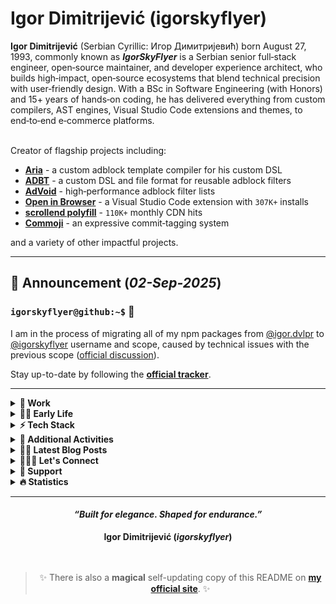 <h1>Igor Dimitrijević (igorskyflyer)</h1>

<div data-no-restyle>
  <strong>Igor Dimitrijević</strong> (Serbian Cyrillic: Игор Димитријевић) born August 27, 1993, commonly known as <strong><em>IgorSkyFlyer</em></strong> is a Serbian senior full‑stack engineer, open‑source maintainer, and developer experience architect, who builds high‑impact, open‑source ecosystems that blend technical precision with user‑friendly design. With a BSc in Software Engineering (with Honors) and 15+ years of hands‑on coding, he has delivered everything from custom compilers, AST engines, Visual Studio Code extensions and themes, to end‑to‑end e‑commerce platforms.

<br>
<br>

Creator of flagship projects including:

- [**Aria**](https://github.com/aria-toolkit) - a custom adblock template compiler for his custom DSL
- [**ADBT**](https://github.com/adbt-lang) - a custom DSL and file format for reusable adblock filters
- [**AdVoid**](https://github.com/the-advoid/ad-void) - high‑performance adblock filter lists
- [**Open in Browser**](https://marketplace.visualstudio.com/items?itemName=igordvlpr.open-in-browser) - a Visual Studio Code extension with `307K+` installs
- [**scrollend polyfill**](https://www.jsdelivr.com/package/gh/igorskyflyer/npm-scrollend-polyfill?tab=stats) - `110K+` monthly CDN hits
- [**Commoji**](https://github.com/igorskyflyer/commoji) - an expressive commit‑tagging system

and a variety of other impactful projects.

</div>

---

## 📢 Announcement (_02-Sep-2025_)

### `igorskyflyer@github:~$` 🤖

I am in the process of migrating all of my npm packages from [@igor.dvlpr](https://www.npmjs.com/~igor.dvlpr) to [@igorskyflyer](https://www.npmjs.com/~igorskyflyer) username and scope, caused by technical issues with the previous scope ([official discussion](https://github.com/orgs/community/discussions/169922)).

Stay up-to-date by following the [**official tracker**](https://github.com/igorskyflyer/project-nextwave/milestone/1).

---

<details>
  <summary><strong>💼 Work</strong></summary>
  <br>
  Currently working as a:

  <ul data-no-restyle>
    <li>🦶🏼 <strong>full-stack engineer</strong> with <em>Design and Product Insight</em> at <a href="https://www.sensomed.eu"><strong>Sensomed.eu</strong></a> [part-time]</li>
    <li>🍸 <strong>full-stack engineer</strong> with <em>Design and Product Insight</em> at <a href="https://www.sissis.com"><strong>SissiS.com</strong></a> [part-time]</li>
    <li>🐆 freelance <strong>full-stack developer</strong></li>
    <li>🧙🏻‍♂️ <em>free-will</em> <strong>open sourcerer</strong></li>
  </ul>

  <br>

As a freelance solutions engineer, Igor has architected and delivered complete WordPress/WooCommerce platforms - from hosting and database setup to custom themes, advanced admin features, automated fulfillment integrations, SEO optimization, and server security hardening.

  <br>

He is also a:
<br>✍🏼 Tech <strong>book author</strong> <em>in the making</em>.
<br>👨🏻‍💻 Huge <strong>DX</strong> (<em>developer experience</em>) advocate.
<br>🎯 <strong>Challenge‑driven</strong> problem solver.
<br>

</details>

<details>
  <summary><strong>👶🏼 Early Life</strong></summary>
  <br>
  Igor was born on August 27, 1993, in Kraljevo, Serbia. From a very young age, he was a curious boy who loved discovering new things, with a gift for logic and linguistics, and notably, without going through the usual process of sounding out words letter by letter, he began reading fluently in Serbian (his native language), in both Latin and Cyrillic scripts, at the age of 5½. He was always keen on technology and everything tech-related, fascinated by how things work, analyzing and reverse engineering them, even from a very young age. His fascination with technology began with cellphones and gaming consoles. At the same time, through various video games and later TV shows (mostly crime shows), he was learning English, his first foreign language, which he continued improving through formal education. Having neither a family background in IT nor knowledge of the English language, he was left to his own devices, which further sparked his curiosity.
  <br>
  <br>
  Beyond the tech world, he also learned Spanish <strong>on his own</strong>, immersing himself daily despite having no formal instruction. Later, he studied <strong>French in school</strong>, expanding his linguistic toolbox and deepening his appreciation for communication across cultures. Growing up speaking <strong>Serbian</strong>, gave him natural comprehension of related South Slavic languages like <strong>Croatian</strong>, <strong>Bosnian</strong>, and <strong>Montenegrin</strong>, due to their mutual intelligibility.
  <br>
  <br>
  At the end of sixth grade, around the age of 13, he began learning to code, starting with <strong>HTML</strong>, <strong>CSS</strong>, and finally <strong>JavaScript</strong> on a 1.5-inch screen (<em>Sony Ericsson J300i</em>) because he didn't own a computer. He spent <strong>over 8 hours a day</strong> reading and trying out new things. Once he had learnt the basics, he built a few websites on <em>Peperonity</em> which were some of the most popular sites at the time. After that, he proceeded to learn <strong>JavaScript</strong> in depth and created a new website on <em>XTgem</em> that he submitted to a contest for the best website (multiple categories) organized by the XTgem team. His site (<em>skywap.xtgem.com</em>) <strong>won an award</strong>. Lacking a modern setup, Igor’s curiosity became his most powerful resource.
  <br>
  <br>
  In high school (gymnasium, 4 years), Igor was an <strong>exemplary</strong> student of his generation in IT and was commended multiple times by his professors. After <strong>HTML</strong> and <strong>CSS</strong>, he continued learning. Next was <strong>PHP</strong>, which he started learning in conjunction with <strong>WordPress</strong>. In the meantime, in high school, he was learning about <strong>Pascal</strong> (console apps) and later <strong>Delphi</strong> (a variant of <strong><em>Object Pascal</em></strong>, GUI apps) where he once again <strong>excelled</strong> even without owning a computer and practising at home like the rest of his classmates. During high school, he developed a strong fascination with <strong>Latin</strong>, captivated by its structure and timeless elegance. This classical foundation deepened his appreciation for language and systems.
  <br>
  <br>
  After finishing high school, he created his next website named NeoVisio that was based on WordPress and it was the first website that brought him some money. When he saved enough, he bought his <strong>first laptop</strong> at the age of 18 and started attending the Faculty of Technical Sciences in Čačak, Serbia.
  <br>
  <br>
  <strong>Software engineering</strong> was his main field of study, where he learned <strong>UML</strong>, <strong>C</strong>, <strong>C#</strong>, ethics, mathematics, marketing, psychology - among many others.
  He did both solo and team projects in his college days. While studying there, he got captivated by <strong>C#</strong> and started learning it not only in college but also through self-study at home because he is a firm believer and devotee of <strong><em>autodidacticism</em></strong>.
  <br>
  <br>
  During his studies, he <strong>gave programming classes</strong> to other, fellow students and high-school students as well and started doing <strong>freelance development</strong> which further <strong>expanded</strong> his tech stack and expertise. In his college days he was always seeking for intellectual challenges, one of them being given by one of his professors, to create a mathematical software that Igor named <a href="https://github.com/igorskyflyer/calculus-ex"><code>CalculusEx</code></a>, a custom-built solver for equations using the linear programming method. The mentioned professor said that nobody was able to solve it the past 5 years since he came up with it, for which Igor got a 10 (A) and was praised by the professor.
  <br>
  <br>
  Over time, Igor expanded his expertise to encompass more than 18 programming languages not as an exercise in breadth, but in building systems where these technologies interoperate with purpose. This polyglot fluency allowed him to develop cohesive, cross-platform ecosystems: from browser extensions and desktop utilities to mobile applications and command-line tools, all designed with performance and developer experience in mind.
  <br>
  <br>
  Igor began creating open-source (<strong>FOSS</strong>) projects primarily out of necessity - developing tools, fixes, and concepts that were not yet available. Others found these contributions beneficial. Developers began to adopt them, including some companies. Over time, he became involved in various projects beyond his own. This included bug fixes, refinements, and recommendations. It was never about receiving recognition. He firmly believed that things should function properly - and if they did not, he would ensure that they would. By solving what needed to be solved, Igor ended up building a connected ecosystem - tools, libraries, and concepts that didn’t just coexist, but relied on each other. <em>What started as a necessity became a structure.</em>
  <br>
</details>

<details>
  <summary><strong>⚡ Tech Stack</strong></summary>
  <br>
  <div align="center">
    <em><strong>Browse by development aspect:</strong></em>
    <br>
    <br>
    <a href="https://github.com/igorskyflyer?tab=repositories&q=front-end"><img src="https://raw.githubusercontent.com/igorskyflyer/igorskyflyer/refs/heads/main/assets/front-end.png" alt="See my front-end development projects" width="90" height="25" loading="lazy"></a>
    <a href="https://github.com/igorskyflyer?tab=repositories&q=back-end"><img src="https://raw.githubusercontent.com/igorskyflyer/igorskyflyer/refs/heads/main/assets/back-end.png" alt="See my back-end development projects" width="90" height="25" loading="lazy"></a>
    <a href="https://github.com/igorskyflyer?tab=repositories&q=full-stack"><img src="https://raw.githubusercontent.com/igorskyflyer/igorskyflyer/refs/heads/main/assets/full-stack.png" alt="See my full-stack development projects" width="90" height="25" loading="lazy"></a>
  </div>
  <br>

🌎 <strong>Web</strong>:
<a href="https://github.com/igorskyflyer?tab=repositories&q=html"><strong>HTML</strong></a>,
<a href="https://github.com/igorskyflyer?tab=repositories&q=css"><strong>CSS</strong></a>,
<a href="https://github.com/igorskyflyer?tab=repositories&q=javascript"><strong>JavaScript</strong></a>,
jQuery,
<a href="https://github.com/igorskyflyer?tab=repositories&q=php"><strong>PHP</strong></a>,
<a href="https://github.com/igorskyflyer?tab=repositories&q=typescript"><strong>TypeScript</strong></a>,
<a href="https://github.com/igorskyflyer?tab=repositories&q=node"><strong>Node</strong></a>,
<a href="https://github.com/igorskyflyer?tab=repositories&q=scss"><strong>Sass</strong></a>,
SQLite,
<a href="https://github.com/igorskyflyer?tab=repositories&q=bootstrap"><strong>Bootstrap</strong></a>,
MySQL,
<a href="https://github.com/igorskyflyer?tab=repositories&q=wordpress"><strong>Wordpress</strong></a> + <a href="https://github.com/igorskyflyer?tab=repositories&q=woocommerce"><strong>WooCommerce</strong></a>,
<a href="https://github.com/igorskyflyer?tab=repositories&q=astro"><strong>Astro</strong></a>,
<a href="https://github.com/igorskyflyer?tab=repositories&q=PWA"><strong>PWA</strong></a>
<br>
🖥️ <strong>Desktop</strong>:
<a href="https://github.com/igorskyflyer?tab=repositories&q=c%23"><strong>C#</strong></a>,
<a href="https://github.com/igorskyflyer?tab=repositories&q=c"><strong>C</strong></a>,
<a href="https://github.com/igorskyflyer?tab=repositories&q=pascal"><strong>Pascal</strong></a>,
<a href="https://github.com/igorskyflyer?tab=repositories&q=delphi"><strong>Delphi</strong></a>
<br>
📱 <strong>Mobile</strong>:
Xamarin,
Kotlin,
<a href="https://github.com/igorskyflyer?tab=repositories&q=flutter"><strong>Dart + Flutter</strong></a>,
<a href="https://github.com/igorskyflyer?tab=repositories&q=android"><strong>Java/Android</strong></a>
<br>
🕊️<strong>Cross-platform</strong>:
<a href="https://github.com/igorskyflyer?tab=repositories&q=electron"><strong>Electron</strong></a>,
<a href="https://github.com/igorskyflyer?tab=repositories&q=dart"><strong>Dart</strong></a>,
<a href="https://github.com/igorskyflyer?tab=repositories&q=java"><strong>Java</strong></a>,
<a href="https://github.com/igorskyflyer?tab=repositories&q=python"><strong>Python</strong></a>,
<a href="https://github.com/igorskyflyer?tab=repositories&q=&type=&q=go"><strong>Go/Golang</strong></a>
<br>
🦄 <strong>UI/UX</strong>:
<a href="https://dribbble.com/igorskyflyer"><strong>Affinity Designer</strong></a>,
<a href="https://dribbble.com/igorskyflyer"><strong>Figma</strong></a>,
<a href="https://dribbble.com/igorskyflyer"><strong>Adobe XD</strong></a>,
<a href="https://dribbble.com/igorskyflyer"><strong>Adobe Illustrator</strong></a>,
<a href="https://dribbble.com/igorskyflyer"><strong>Adobe Photoshop</strong></a>,
<a href="https://dribbble.com/igorskyflyer"><strong>Affinity Photo</strong></a>,
<a href="https://www.getpaint.net/"><strong>paint.net</strong></a>
<br>
🕹 <strong>Game</strong>:
<a href="https://github.com/igorskyflyer?tab=repositories&q=godot"><strong>Godot</strong></a>,
<a href="https://github.com/igorskyflyer?tab=repositories&q=unity"><strong>Unity</strong></a>
<br>
🦂 <strong>Scripting</strong>:
<a href="https://github.com/igorskyflyer/?tab=repositories&q=powershell"><strong>PowerShell</strong></a>,
<a href="https://github.com/igorskyflyer/?tab=repositories&q=bash"><strong>Bash</strong></a>,
<a href="https://github.com/igorskyflyer/?tab=repositories&q=batch"><strong>Batch</strong></a>
<br>
🛠️ <strong>Tooling</strong>:
<a href="https://github.com/igorskyflyer?tab=repositories&q=esbuild"><strong>esbuild</strong></a>,
<a href="https://github.com/igorskyflyer?tab=repositories&q=vitest"><strong>Vitest</strong></a>,
<a href="https://github.com/igorskyflyer?tab=repositories&q=webpack"><strong>webpack</strong></a>,
<a href="https://github.com/igorskyflyer?tab=repositories&q=gulp"><strong>Gulp</strong></a>,
<a href="https://github.com/igorskyflyer?tab=repositories&q=rollup"><strong>Rollup</strong></a>,
<a href="https://github.com/igorskyflyer?tab=repositories&q=tsc"><strong>TypeScript Compiler</strong></a>,
<a href="https://github.com/igorskyflyer?tab=repositories&q=babel"><strong>Babel</strong></a>,
<a href="https://github.com/igorskyflyer?tab=repositories&q=vite"><strong>Vite</strong></a>,
<a href="https://github.com/igorskyflyer?tab=repositories&q=npm"><strong>npm</strong></a>,
<a href="https://github.com/igorskyflyer?tab=repositories&q=editorconfig"><strong>EditorConfig</strong></a>,
<a href="https://github.com/igorskyflyer?tab=repositories&q=eslint"><strong>ESLint</strong></a>,
<a href="https://github.com/igorskyflyer?tab=repositories&q=biome"><strong>Biome</strong></a>,
<a href="https://github.com/igorskyflyer?tab=repositories&q=composer"><strong>Composer</strong></a>
<br>
🦖 <strong>Extensibility</strong>:
<a href="https://github.com/igorskyflyer?tab=repositories&q=vscode"><strong>Visual Studio Code extensions/VSIX</strong></a>,
<a href="https://github.com/igorskyflyer?tab=repositories&q=userscript"><strong>UserScript</strong></a>,
Chrome extensions
<br>
🌈 <strong>Customizability</strong>:
<a href="https://github.com/igorskyflyer?tab=repositories&q=vscode-theme"><strong>Visual Studio Code themes</strong></a>
<br>
🪀 <strong>Tools</strong>:
<a href="https://dbeaver.io"><strong>DBeaver</strong></a>,
<a href="https://www.office.com"><strong>Microsoft Office</strong></a>,
<a href="https://notepad-plus-plus.org"><strong>Notepad++</strong></a>,
<a href="https://poedit.net"><strong>Poedit</strong></a>,
<a href="https://winmerge.org"><strong>WinMerge</strong></a>,
<a href="https://www.apachefriends.org"><strong>XAMPP</strong></a>,
<a href="https://filezilla-project.org"><strong>FileZilla</strong></a>,
<a href="https://www.postman.com"><strong>Postman</strong></a>
<br>
📈 <strong>Productivity</strong>:
<a href="https://notion.so"><strong>Notion</strong></a>,
<a href="https://slack.com"><strong>Slack</strong></a>,
<a href="https://trello.com"><strong>Trello</strong></a>
<br>
🌿 <strong>Environments</strong>:
<a href="https://www.microsoft.com/en-us/windows"><strong>Windows</strong></a>,
<a href="https://docs.microsoft.com/en-us/windows/wsl/"><strong>WSL</strong></a> (Ubuntu),
<a href="https://kernel.org"><strong>Linux</strong></a> (Ubuntu, Mint &amp; Manjaro)
<br>
🥊 <strong>IDE</strong>:
<a href="https://code.visualstudio.com"><strong>Visual Studio Code 💘</strong></a>,
<a href="https://visualstudio.microsoft.com"><strong>Visual Studio</strong></a>,
<a href="https://developer.android.com/studio"><strong>Android Studio</strong></a>
<br>
❄️ <strong>Platforms</strong>:
<a href="https://cloudflare.com"><strong>Cloudflare</strong></a>,
<a href="https://www.cyclic.sh"><strong>Cyclic</strong></a>,
<a href="https://vercel.com"><strong>Vercel</strong></a>,
<a href="https://www.netlify.com"><strong>Netlify</strong></a>,
<a href="https://github.com"><strong>GitHub Pages</strong></a>,
<a href="https://replit.com"><strong>Replit</strong></a>
<br>

</details>

<details>
  <summary><strong>🤗 Additional Activities</strong></summary>
  <br>
  Also I:
  <br>
  🌹 can help you block pesky ads &amp; trackers using an AdBlock filter I am maintaining <a href="https://github.com/the-advoid/ad-void"><strong>AdVoid</strong></a> 👈🏼
  <br>
  🗣️ created my own templating language for writing reusable Adblock filter lists, available at <a href="https://github.com/adbt-lang/adbt"><code>ADBT</code></a>
  <br>
  🐛 squash bugs for cash on <a href="https://hackerone.com/igorskyflyer"><strong>HackerOne</strong></a>

  <ul data-no-restyle>
    <li>🦕 <strong><code>1</code></strong> bug bounty completed so far</li>
  </ul>
  🎀 like crafting <a href="https://www.npmjs.com/~igorskyflyer"><strong>npm packages</strong></a>:
  <ul data-no-restyle>
    <li>🦆 <strong><code>55+</code></strong> <a href="https://www.npmjs.com/~igorskyflyer"><strong>packages</strong></a> built already</li>
    <li>🦀 <strong><code>100K+</code></strong> of installs</li>
  </ul>
  🔨 like forging Visual Studio Code APIs:
  <ul data-no-restyle>
    <li>⚖️&nbsp; <strong><code>1</code> <a href="https://github.com/igorskyflyer/npm-vscode-folderpicker">custom API</a></strong> so far</li>
  </ul>
  🧃 like building <a href="https://marketplace.visualstudio.com/publishers/igordvlpr"><strong>Visual Studio Code extensions</strong></a>:
  <ul data-no-restyle>
    <li>🐚&nbsp; <strong><code>11</code> <a href="https://marketplace.visualstudio.com/search?term=igordvlpr&target=VSCode&category=All%20categories&sortBy=Relevance">extensions</a></strong> so far</li>
    <li>💄&nbsp; <strong><code>1</code> <a href="https://marketplace.visualstudio.com/search?term=igordvlpr&target=VSCode&category=Themes&sortBy=Relevance">theme</a></strong> so far</li>
    <li>🦐 <strong><code>330K+</code></strong> of installs</li>
    <li>✅ <strong><code>verified</code></strong> extension developer</li>
  </ul>
  🧩 like assembling <a href="https://github.com/marketplace?query=igorskyflyer"><strong>GitHub Actions</strong></a>:
  <ul data-no-restyle>
    <li>🛸 <strong><code>1</code> <a href="https://github.com/marketplace?query=igorskyflyer">action</a></strong> so far</li>
  </ul>
  🦦 like producing <a href="https://pkg.go.dev/search?q=igorskyflyer&m=package"><strong>Go/Golang modules</strong></a>:
  <ul data-no-restyle>
    <li>🐢 <strong><code>1</code> <a href="https://pkg.go.dev/search?q=igorskyflyer&m=package">module</a></strong> so far</li>
  </ul>
  📑 like translating projects - <em>pro bono</em>, on Crowdin:
  <ul data-no-restyle>
    <li>💬 <strong><code>2</code> <a href="https://crowdin.com/profile/igorskyflyer/">translated projects</a></strong> so far</li>
  </ul>
  🎠 like making <a href="https://packagist.org/users/igorskyflyer/packages/"><strong>Packagist</strong></a> packages
  <br>
  🐣 am excited about these upcoming technologies:
  <a href="https://pyscript.net"><strong>PyScript</strong></a>,
  <a href="https://formkit.com"><strong>FormKit</strong></a>,
  <a href="https://github.com/carbon-language/carbon-lang"><strong>Carbon</strong></a>,
  <a href="https://github.com/swc-project/swc"><strong>SWC</strong></a>,
  <a href="https://www.cloudflare.com/en-gb/web3/"><strong>Web3</strong></a>
  <br>
  🏅 have completed Google’s Foobar challenge
  <br>
  🌱 am currently learning
  AI,
  <a href="https://www.rust-lang.org"><strong>Rust</strong></a>,
  <a href="https://react.dev/"><strong>React</strong></a>
  <br>
  🙌 am constantly creating open-source projects that help the dev-community
  <br>
  📜 own more than <strong><code>30</code></strong> programming certificates
  <br>
  👯 am looking to collaborate on exciting and challenging projects
  <br>
  🤝 am looking for help with my <a href="https://github.com/igorskyflyer?tab=repositories&sort=stargazers"><strong>FOSS</strong></a> projects
  <br>
  🤼 like exchanging opinions with my people at <a href="https://github.com/microsoft/vscode/issues?q=is%3Aissue+sort%3Aupdated-desc+author%3Aigorskyflyer+"><strong>VS Code</strong></a>
  <br>
  🧪 do front-end experiments on my <a href="https://codepen.io/igorskyflyer/pens/public/"><strong>CodePen</strong></a> like:

  <blockquote>
    🔳 &nbsp;<a href="https://codepen.io/igorskyflyer/pen/XvbQpp"><strong>3D Cube</strong></a>
    <br>
    💠 &nbsp;<a href="https://codepen.io/igorskyflyer/pen/PrdKej"><strong>Diamond Menu</strong></a>
    <br>
    🛣️ &nbsp;<a href="https://codepen.io/igorskyflyer/pen/QXBrXz"><strong>CSS Road</strong></a>
    <br>
    💻 &nbsp;<a href="https://codepen.io/igorskyflyer/pen/orWEjo"><strong>CSS Laptop</strong></a>
    <br>
    🍦 &nbsp;<a href="https://codepen.io/igorskyflyer/pen/ydaMYJ"><strong>CSS Ice-Cream</strong></a>
    <br>
    📱 &nbsp;<a href="https://codepen.io/igorskyflyer/pen/pmGyGR"><strong>CSS Mobile Phone</strong></a>
    <br>
    🎷 &nbsp;<a href="https://codepen.io/igorskyflyer/pen/OYaLrb"><strong>Audio Player</strong></a> and
    <br>
    ♾️ &nbsp;still to come.
  </blockquote>
  ⚔️ battle on <a href="https://cssbattle.dev?via=igorskyflyer"><strong>CSS Battles</strong></a>
  <br>
  🏀 dribble on <a href="https://dribbble.com/igorskyflyer"><strong>Dribbble</strong></a>
  <br>
  📝 post snippets on my <a href="https://gist.github.com/igorskyflyer"><strong>Gist</strong></a>
  <br>
  <span id="recursion"></span>
  🦘 love adding new applications to the <a href="https://github.com/microsoft/winget-pkgs/"><strong>WinGet-Pkgs</strong></a> repository:
  <ul data-no-restyle>
    <li>🦑 added <code>9</code> <a href="https://github.com/microsoft/winget-pkgs/pulls?q=is%3Apr+author%3Aigorskyflyer"><strong>applications</strong></a> so far</li>
  </ul>
  🔃 can teach you about recursion, read <a href="https://github.com/igorskyflyer#recursion"><strong>about recursion</strong></a> to learn more
  <br>
  👟 love taking long walks &amp; runs:
  <strong>🏆 PR - <em>May 8, 2018</em>🥇:</strong>
  <ul data-no-restyle>
    <li>
    <code>26.17km/16.26mi</code>
    </li>
    <li>
      <code>32855 steps</code>
    </li>
    <li>
    <code>1091 kcal</code>
    </li>
  </ul>
  🌱 adore being in touch with nature
  <br>
  🐒 adhere to the metaphysical naturalism
  <br>
  ⚙️ cherish automatizing things, I have tons of dev-utils written in PowerShell, Node and Python
  <br>
  😽 rescue and foster animals: mostly cats, some dogs, and the occasional sparrow or goldfish
  <br>
  🎬 love watching movies, series &amp; anime, see my <a href="https://bramble-mechanic-9d4.notion.site/f745de2862da4612b6e9ff043059bca4?v=486691dde1c84c85ac07ec5bc11fa086"><strong>watchlist</strong></a>
  <br>
  🎮 play games in my spare time, see my <a href="https://bramble-mechanic-9d4.notion.site/196b7dc72eeb80a98843d6faff9cb896?v=196b7dc72eeb80d884e5000c8f32a4f5"><strong>game list</strong></a>
  <br>
  🐬 am a firm believer in <strong>autodidacticism</strong>
  <br>
  🎧 am a huge audiophile, I even post EuroVision videos on my <a href="https://www.youtube.com/playlist?list=PLrZjhEsxZp5g-wAOPiwUMeUiCzbn9kwB_"><strong>YouTube channel</strong></a>
  <br>🎭 am also known as:
  <strong>Igor Dimitrijević</strong>,
  <strong>igorskyflyer</strong>,
  <strong>Игор Димитријевић</strong>
  <br>
  🤭 fun fact: call me if you need to &quot;<em>clean up</em>&quot; your buffet 🍖🥩🍟🍕🌮🌯🍔🍩🥧
  <br>
</details>

<details>
  <summary><strong>✍🏼 Latest Blog Posts</strong></summary>
  <br>
  Posts on my blog <a href="https://igorskyflyer.me/blog"><strong>igorskyflyer.me</strong></a>:
  <!-- BLOG-POST-LIST:START -->
<br><br>- <a href="https://igorskyflyer.me/blog/npm-valid-scopes-not-working-on-windows/" target="_blank">npm valid scopes not working on Windows ✋🏼</a>

<br><br>- <a href="https://igorskyflyer.me/blog/chrome-flags-to-enable-or-not/" target="_blank">Chrome flags to enable or not 🚩</a>

<br><br>- <a href="https://igorskyflyer.me/blog/why-i-moved-from-netlify-to-cloudflare-and-why-you-might-want-too/" target="_blank">Why I moved from Netlify to Cloudflare and why you might want too 👨🏼‍🚀</a>

<br><br>- <a href="https://igorskyflyer.me/blog/vscode-npm-bin/" target="_blank">Fix Node binaries in VS Code Terminal 🐢</a>

<br><br>- <a href="https://igorskyflyer.me/blog/how-to-write-low-performance-css-animations/" target="_blank">How to write low performance CSS animations 🐌</a>

<!-- BLOG-POST-LIST:END -->
<br>
</details>

<details>
  <summary><strong>🙆🏻‍♂️ Let&#39;s Connect</strong></summary>
  <br>
  <!-- 1st row -->
  <div align="center">
    <a href="https://www.npmjs.com/~igorskyflyer"><img src="https://raw.githubusercontent.com/igorskyflyer/igorskyflyer/main/assets/npm.png" width="42" height="42" alt="Igor Dimitrijević (igorskyflyer) - npm page" loading="lazy"></a>
    <a href="https://marketplace.visualstudio.com/publishers/igordvlpr"><img src="https://raw.githubusercontent.com/igorskyflyer/igorskyflyer/main/assets/microsoft.png" width="42" height="42" alt="Igor Dimitrijević (igorskyflyer) - Microsoft Developer page" loading="lazy"></a>
    <a href="https://codepen.io/igorskyflyer"><img src="https://raw.githubusercontent.com/igorskyflyer/igorskyflyer/main/assets/codepen.png" width="42" height="42" alt="Igor Dimitrijević (igorskyflyer) - Codepen page" loading="lazy"></a>
    <a href="https://g.dev/igorskyflyer"><img src="https://raw.githubusercontent.com/igorskyflyer/igorskyflyer/main/assets/play-store.png" width="42" height="42" alt="Igor Dimitrijević (igorskyflyer) - PlayStore page" loading="lazy"></a>
    <a href="https://ko-fi.com/igorskyflyer"><img src="https://raw.githubusercontent.com/igorskyflyer/igorskyflyer/main/assets/ko-fi-logo.png" width="42" height="42" alt="Igor Dimitrijević (igorskyflyer) - Ko-Fi page" loading="lazy"></a>
    <a href="https://cssbattle.dev/player/igorskyflyer"><img src="https://raw.githubusercontent.com/igorskyflyer/igorskyflyer/main/assets/cssbattle.png" width="42" height="42" alt="Igor Dimitrijević (igorskyflyer) - CSSBattle page" loading="lazy"></a>
    <br>
    <!-- 2nd row -->
    <a href="https://igorskyflyer.bio"><img src="https://raw.githubusercontent.com/igorskyflyer/igorskyflyer/main/assets/gravatar.png" width="42" height="42" alt="Igor Dimitrijević (igorskyflyer) - Gravatar page" loading="lazy"></a>
    <a href="https://app.pluralsight.com/profile/igorskyflyer"><img src="https://raw.githubusercontent.com/igorskyflyer/igorskyflyer/main/assets/pluralsight.png" width="42" height="42" alt="Igor Dimitrijević (igorskyflyer) - Pluralsight page" loading="lazy"></a>
    <a href="https://stackoverflow.com/users/3864203/skyflyer"><img src="https://raw.githubusercontent.com/igorskyflyer/igorskyflyer/main/assets/stack-overflow.png" width="42" height="42" alt="Igor Dimitrijević (igorskyflyer) - Stack Overflow page" loading="lazy"></a>
    <a href="https://www.instagram.com/igorskyflyer/"><img src="https://raw.githubusercontent.com/igorskyflyer/igorskyflyer/main/assets/instagram.png" width="42" height="42" alt="Igor Dimitrijević (igorskyflyer) - Instagram page" loading="lazy"></a>
    <a href="https://www.tiktok.com/@igorskyflyer"><img src="https://raw.githubusercontent.com/igorskyflyer/igorskyflyer/main/assets/tiktok.png" width="42" height="42" alt="Igor Dimitrijević (igorskyflyer) - TikTok page" loading="lazy"></a>
    <a href="https://youtube.com/@igorskyflyer"><img src="https://raw.githubusercontent.com/igorskyflyer/igorskyflyer/main/assets/youtube.png" width="42" height="42" alt="Igor Dimitrijević (igorskyflyer) - YouTube page" loading="lazy"></a>
    <br>
    <!-- 3rd row -->
    <a href="https://dribbble.com/igorskyflyer"><img src="https://raw.githubusercontent.com/igorskyflyer/igorskyflyer/main/assets/dribbble.png" width="42" height="42" alt="Igor Dimitrijević (igorskyflyer) - Dribbble page" loading="lazy"></a>
    <a href="https://www.threads.net/@igorskyflyer"><img src="https://raw.githubusercontent.com/igorskyflyer/igorskyflyer/main/assets/threads.png" width="42" height="42" alt="Igor Dimitrijević (igorskyflyer) - Threads page" loading="lazy"></a>
    <a href="https://beacons.ai/igorskyflyer"><img src="https://raw.githubusercontent.com/igorskyflyer/igorskyflyer/main/assets/beacons.png" width="42" height="42" alt="Igor Dimitrijević (igorskyflyer) - Beacons page" loading="lazy"></a>
    <a href="https://www.linkedin.com/in/igorskyflyer"><img src="https://raw.githubusercontent.com/igorskyflyer/igorskyflyer/main/assets/linkedin.png" width="42" height="42" alt="Igor Dimitrijević (igorskyflyer) - LinkedIn page" loading="lazy"></a>
    <a href="https://leetcode.com/u/igorskyflyer/"><img src="https://raw.githubusercontent.com/igorskyflyer/igorskyflyer/main/assets/leetcode.png" width="42" height="42" alt="Igor Dimitrijević (igorskyflyer) - Leetcode page" loading="lazy"></a>
    <a href="https://x.com/igorskyflyer"><img src="https://raw.githubusercontent.com/igorskyflyer/igorskyflyer/main/assets/twitter.png" width="42" height="42" alt="Igor Dimitrijević (igorskyflyer) - X page" loading="lazy"></a>

  <br>
  <br>

Reach me via <a href="https://igorskyflyer.me/contact/"><strong>email</strong></a> or <a href="https://www.linkedin.com/in/igorskyflyer"><strong>LinkedIn</strong></a> for business inquiries, exciting projects, etc.

  </div>
  <br>
</details>

<details>
  <summary><strong>💝 Support</strong></summary>
  <br>
  <div align="center">
    Enjoy my projects? You can support them on my <a href="https://ko-fi.com/igorskyflyer"><strong>Ko-Fi</strong></a>.
    <br>
    <br>
    <a href="https://ko-fi.com/igorskyflyer" target="_blank"><img src="https://raw.githubusercontent.com/igorskyflyer/igorskyflyer/main/assets/ko-fi.png" alt="Igor Dimitrijević (igorskyflyer) profile - Donate to igorskyflyer" width="180" height="46" loading="lazy"></a>
    <br>
    <blockquote>
      <br>
      Any type of support is very much appreciated. 🙂
      <br>
      <br>
    </blockquote>
  </div>
  <br>
</details>

<details>
  <summary><strong>🔥 Statistics</strong></summary>
  <br>
  <div align="center">
    <img src="https://github-readme-stats-nu-ecru.vercel.app/api/top-langs/?username=igorskyflyer&layout=compact&theme=tokyonight&langs_count=20&hide_border=true&cache_seconds=14400&custom_title=Top%20Languages&disable_animations=true&hide=XSLT,JSON" alt="Igor Dimitrijević (igorskyflyer) profile - Top Languages Used" width="500" height="525" loading="lazy">
    <br>
    <sub><em><strong>Metric that shows which languages are used the most in my repositories</strong></em></sub>
  </div>
  <br>
</details>

---

<div align="center">
  <h4><em>“Built for elegance. Shaped for endurance.”</em></h4>
  <strong>Igor Dimitrijević (<em>igorskyflyer</em>)</strong>
</div>

<br data-hide>
<br data-hide>

<blockquote align="center" data-hide>
  ✨ There is also a <strong>magical</strong> self-updating copy of this README on <a href="https://igorskyflyer.me/igorskyflyer/" rel="canonical"><strong>my official site</strong></a>. ✨
</blockquote>
